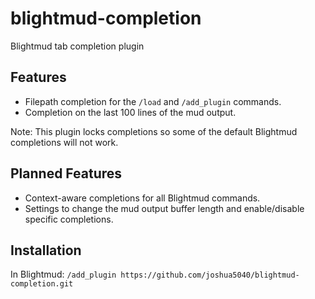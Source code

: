 # blightmud-completion
Blightmud tab completion plugin

## Features
- Filepath completion for the `/load` and `/add_plugin` commands.
- Completion on the last 100 lines of the mud output.

Note: This plugin locks completions so some of the default Blightmud completions will not work.

## Planned Features
- Context-aware completions for all Blightmud commands.
- Settings to change the mud output buffer length and enable/disable specific completions.

## Installation
In Blightmud:
`/add_plugin https://github.com/joshua5040/blightmud-completion.git`
